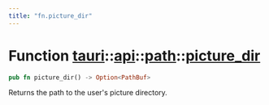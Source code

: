 ```yaml
---
title: "fn.picture_dir"
---
```


# Function [tauri](/docs/api/rust/tauri/../../index.html)::​[api](/docs/api/rust/tauri/../index.html)::​[path](/docs/api/rust/tauri/index.html)::​[picture_dir](/docs/api/rust/tauri/)

```rs
pub fn picture_dir() -> Option<PathBuf>
```

Returns the path to the user's picture directory.
